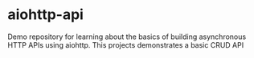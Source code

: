 # aiohttp-api
Demo repository for learning about the basics of building asynchronous HTTP APIs using aiohttp. This projects demonstrates a basic CRUD API
